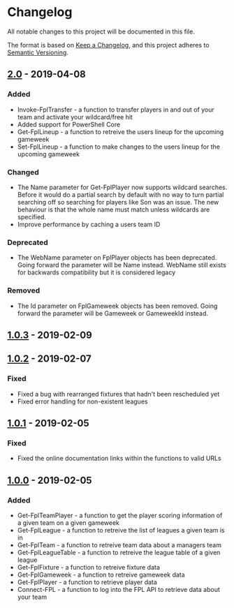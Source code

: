 # Changelog
All notable changes to this project will be documented in this file.

The format is based on [Keep a Changelog](https://keepachangelog.com/en/1.0.0/),
and this project adheres to [Semantic Versioning](https://semver.org/spec/v2.0.0.html).

## [2.0] - 2019-04-08
### Added
- Invoke-FplTransfer - a function to transfer players in and out of your team and activate your wildcard/free hit
- Added support for PowerShell Core
- Get-FplLineup - a function to retreive the users lineup for the upcoming gameweek
- Set-FplLineup - a function to make changes to the users lineup for the upcoming gameweek

### Changed
- The Name parameter for Get-FplPlayer now supports wildcard searches. Before it would do a partial search by default with no way to turn partial searching off so searching for players like Son was an issue. The new behaviour is that the whole name must match unless wildcards are specified.
- Improve performance by caching a users team ID

### Deprecated
- The WebName parameter on FplPlayer objects has been deprecated. Going forward the parameter will be Name instead. WebName still exists for backwards compatibility but it is considered legacy

### Removed
- The Id parameter on FplGameweek objects has been removed. Going forward the parameter will be Gameweek or GameweekId instead.

## [1.0.3] - 2019-02-09

## [1.0.2] - 2019-02-07
### Fixed
- Fixed a bug with rearranged fixtures that hadn't been rescheduled yet
- Fixed error handling for non-existent leagues

## [1.0.1] - 2019-02-05
### Fixed
- Fixed the online documentation links within the functions to valid URLs

## [1.0.0] - 2019-02-05
### Added
- Get-FplTeamPlayer - a function to get the player scoring information of a given team on a given gameweek
- Get-FplLeague - a function to retreive the list of leagues a given team is in
- Get-FplTeam - a function to retreive team data about a managers team
- Get-FplLeagueTable - a function to retreive the league table of a given league
- Get-FplFixture - a function to retreive fixture data
- Get-FplGameweek - a function to retreive gameweek data
- Get-FplPlayer - a function to retrieve player data
- Connect-FPL - a function to log into the FPL API to retrieve data about your team

[2.0]: https://github.com/sk82jack/PSFPL/compare/v1.0.3..v2.0
[1.0.3]: https://github.com/sk82jack/PSFPL/compare/v1.0.2..v1.0.3
[1.0.2]: https://github.com/sk82jack/PSFPL/compare/v1.0.1..v1.0.2
[1.0.1]: https://github.com/sk82jack/PSFPL/compare/v1.0.0..v1.0.1
[1.0.0]: https://github.com/sk82jack/PSFPL/tree/v1.0.0